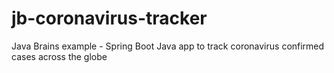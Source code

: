 # jb-coronavirus-tracker
Java Brains example - Spring Boot Java app to track coronavirus confirmed cases across the globe 
